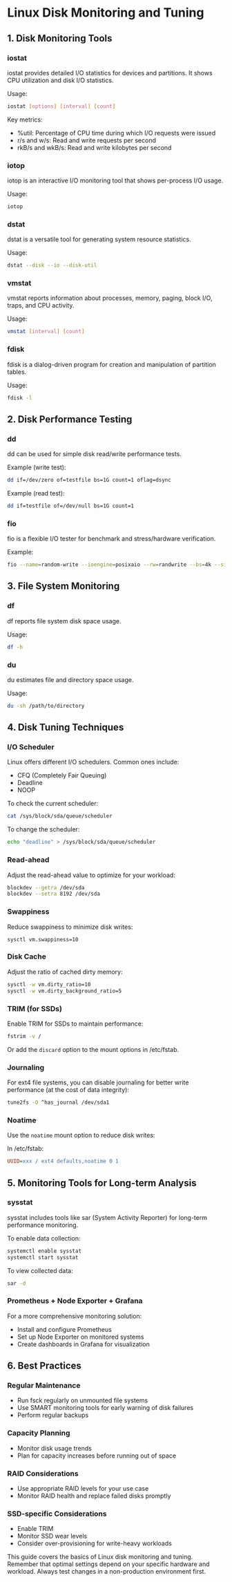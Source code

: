 # Linux Disk Monitoring and Tuning

## 1. Disk Monitoring Tools

### iostat
iostat provides detailed I/O statistics for devices and partitions. It shows CPU utilization and disk I/O statistics.

Usage:
```bash
iostat [options] [interval] [count]
```

Key metrics:
- %util: Percentage of CPU time during which I/O requests were issued
- r/s and w/s: Read and write requests per second
- rkB/s and wkB/s: Read and write kilobytes per second

### iotop
iotop is an interactive I/O monitoring tool that shows per-process I/O usage.

Usage:
```bash
iotop
```

### dstat
dstat is a versatile tool for generating system resource statistics.

Usage:
```bash
dstat --disk --io --disk-util
```

### vmstat
vmstat reports information about processes, memory, paging, block I/O, traps, and CPU activity.

Usage:
```bash
vmstat [interval] [count]
```

### fdisk
fdisk is a dialog-driven program for creation and manipulation of partition tables.

Usage:
```bash
fdisk -l
```

## 2. Disk Performance Testing

### dd
dd can be used for simple disk read/write performance tests.

Example (write test):
```bash
dd if=/dev/zero of=testfile bs=1G count=1 oflag=dsync
```

Example (read test):
```bash
dd if=testfile of=/dev/null bs=1G count=1
```

### fio
fio is a flexible I/O tester for benchmark and stress/hardware verification.

Example:
```bash
fio --name=random-write --ioengine=posixaio --rw=randwrite --bs=4k --size=4g --numjobs=1 --runtime=60 --time_based --end_fsync=1
```

## 3. File System Monitoring

### df
df reports file system disk space usage.

Usage:
```bash
df -h
```

### du
du estimates file and directory space usage.

Usage:
```bash
du -sh /path/to/directory
```

## 4. Disk Tuning Techniques

### I/O Scheduler
Linux offers different I/O schedulers. Common ones include:
- CFQ (Completely Fair Queuing)
- Deadline
- NOOP

To check the current scheduler:
```bash
cat /sys/block/sda/queue/scheduler
```

To change the scheduler:
```bash
echo "deadline" > /sys/block/sda/queue/scheduler
```

### Read-ahead
Adjust the read-ahead value to optimize for your workload:

```bash
blockdev --getra /dev/sda
blockdev --setra 8192 /dev/sda
```

### Swappiness
Reduce swappiness to minimize disk writes:

```
sysctl vm.swappiness=10
```

### Disk Cache
Adjust the ratio of cached dirty memory:

```bash
sysctl -w vm.dirty_ratio=10
sysctl -w vm.dirty_background_ratio=5
```

### TRIM (for SSDs)
Enable TRIM for SSDs to maintain performance:

```bash
fstrim -v /
```

Or add the `discard` option to the mount options in /etc/fstab.

### Journaling
For ext4 file systems, you can disable journaling for better write performance (at the cost of data integrity):

```bash
tune2fs -O ^has_journal /dev/sda1
```

### Noatime
Use the `noatime` mount option to reduce disk writes:

In /etc/fstab:
```ini
UUID=xxx / ext4 defaults,noatime 0 1
```

## 5. Monitoring Tools for Long-term Analysis

### sysstat
sysstat includes tools like sar (System Activity Reporter) for long-term performance monitoring.

To enable data collection:
```bash
systemctl enable sysstat
systemctl start sysstat
```

To view collected data:
```bash
sar -d
```

### Prometheus + Node Exporter + Grafana
For a more comprehensive monitoring solution:
- Install and configure Prometheus
- Set up Node Exporter on monitored systems
- Create dashboards in Grafana for visualization

## 6. Best Practices

### Regular Maintenance
- Run fsck regularly on unmounted file systems
- Use SMART monitoring tools for early warning of disk failures
- Perform regular backups

### Capacity Planning
- Monitor disk usage trends
- Plan for capacity increases before running out of space

### RAID Considerations
- Use appropriate RAID levels for your use case
- Monitor RAID health and replace failed disks promptly

### SSD-specific Considerations
- Enable TRIM
- Monitor SSD wear levels
- Consider over-provisioning for write-heavy workloads

This guide covers the basics of Linux disk monitoring and tuning. Remember that optimal settings depend on your specific hardware and workload. Always test changes in a non-production environment first.
